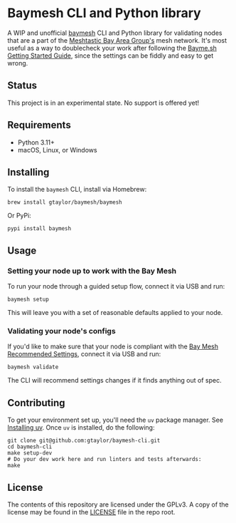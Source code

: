 # Baymesh CLI and Python library

A WIP and unofficial [baymesh](http://bayme.sh) CLI and Python library for validating nodes that are a part of the [Meshtastic Bay Area Group's](https://bayme.sh/) mesh network. It's most useful as a way to doublecheck your work after following the [Bayme.sh Getting Started Guide](https://bayme.sh/docs/getting-started/), since the settings can be fiddly and easy to get wrong.

## Status

This project is in an experimental state. No support is offered yet!

## Requirements

* Python 3.11+
* macOS, Linux, or Windows

## Installing

To install the `baymesh` CLI, install via Homebrew:

```shell
brew install gtaylor/baymesh/baymesh
```

Or PyPi:

```shell
pypi install baymesh
```

## Usage

### Setting your node up to work with the Bay Mesh

To run your node through a guided setup flow, connect it via USB and run:

```shell
baymesh setup
```

This will leave you with a set of reasonable defaults applied to your node.

### Validating your node's configs

If you'd like to make sure that your node is compliant with the [Bay Mesh Recommended Settings](https://bayme.sh/docs/getting-started/recommended-settings/), connect it via USB and run:

```shell
baymesh validate
```

The CLI will recommend settings changes if it finds anything out of spec.

## Contributing

To get your environment set up, you'll need the `uv` package manager. See [Installing uv](https://docs.astral.sh/uv/getting-started/installation/). Once `uv` is installed, do the following:

```shell
git clone git@github.com:gtaylor/baymesh-cli.git
cd baymesh-cli
make setup-dev
# Do your dev work here and run linters and tests afterwards:
make
```

## License

The contents of this repository are licensed under the GPLv3. A copy of the license may be found in the [LICENSE](./LICENSE) file in the repo root.